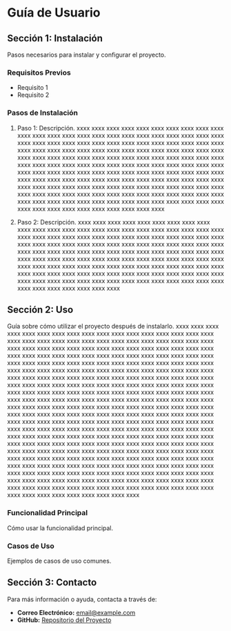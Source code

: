 # Guía de Usuario
## Sección 1: Instalación
Pasos necesarios para instalar y configurar el proyecto.
### Requisitos Previos
- Requisito 1
- Requisito 2
### Pasos de Instalación
1. Paso 1: Descripción.
xxxx xxxx xxxx xxxx
xxxx xxxx xxxx xxxx
xxxx xxxx xxxx xxxx
xxxx xxxx xxxx xxxx
xxxx xxxx xxxx xxxx
xxxx xxxx xxxx xxxx
xxxx xxxx xxxx xxxx
xxxx xxxx xxxx xxxx
xxxx xxxx xxxx xxxx
xxxx xxxx xxxx xxxx
xxxx xxxx xxxx xxxx
xxxx xxxx xxxx xxxx
xxxx xxxx xxxx xxxx
xxxx xxxx xxxx xxxx
xxxx xxxx xxxx xxxx
xxxx xxxx xxxx xxxx
xxxx xxxx xxxx xxxx
xxxx xxxx xxxx xxxx
xxxx xxxx xxxx xxxx
xxxx xxxx xxxx xxxx
xxxx xxxx xxxx xxxx
xxxx xxxx xxxx xxxx
xxxx xxxx xxxx xxxx
xxxx xxxx xxxx xxxx
xxxx xxxx xxxx xxxx
xxxx xxxx xxxx xxxx
xxxx xxxx xxxx xxxx
xxxx xxxx xxxx xxxx
xxxx xxxx xxxx xxxx
xxxx xxxx xxxx xxxx
xxxx xxxx xxxx xxxx
xxxx xxxx xxxx xxxx
xxxx xxxx xxxx xxxx
xxxx xxxx xxxx xxxx
xxxx xxxx xxxx xxxx
xxxx xxxx xxxx xxxx
xxxx xxxx xxxx xxxx
xxxx xxxx xxxx xxxx
xxxx xxxx xxxx xxxx
xxxx xxxx xxxx xxxx

2. Paso 2: Descripción.
xxxx xxxx xxxx xxxx
xxxx xxxx xxxx xxxx
xxxx xxxx xxxx xxxx
xxxx xxxx xxxx xxxx
xxxx xxxx xxxx xxxx
xxxx xxxx xxxx xxxx
xxxx xxxx xxxx xxxx
xxxx xxxx xxxx xxxx
xxxx xxxx xxxx xxxx
xxxx xxxx xxxx xxxx
xxxx xxxx xxxx xxxx
xxxx xxxx xxxx xxxx
xxxx xxxx xxxx xxxx
xxxx xxxx xxxx xxxx
xxxx xxxx xxxx xxxx
xxxx xxxx xxxx xxxx
xxxx xxxx xxxx xxxx
xxxx xxxx xxxx xxxx
xxxx xxxx xxxx xxxx
xxxx xxxx xxxx xxxx
xxxx xxxx xxxx xxxx
xxxx xxxx xxxx xxxx
xxxx xxxx xxxx xxxx
xxxx xxxx xxxx xxxx
xxxx xxxx xxxx xxxx
xxxx xxxx xxxx xxxx
xxxx xxxx xxxx xxxx
xxxx xxxx xxxx xxxx
xxxx xxxx xxxx xxxx
xxxx xxxx xxxx xxxx
xxxx xxxx xxxx xxxx
xxxx xxxx xxxx xxxx


## Sección 2: Uso
Guía sobre cómo utilizar el proyecto después de instalarlo.
xxxx xxxx xxxx xxxx
xxxx xxxx xxxx xxxx
xxxx xxxx xxxx xxxx
xxxx xxxx xxxx xxxx
xxxx xxxx xxxx xxxx
xxxx xxxx xxxx xxxx
xxxx xxxx xxxx xxxx
xxxx xxxx xxxx xxxx
xxxx xxxx xxxx xxxx
xxxx xxxx xxxx xxxx
xxxx xxxx xxxx xxxx
xxxx xxxx xxxx xxxx
xxxx xxxx xxxx xxxx
xxxx xxxx xxxx xxxx
xxxx xxxx xxxx xxxx
xxxx xxxx xxxx xxxx
xxxx xxxx xxxx xxxx
xxxx xxxx xxxx xxxx
xxxx xxxx xxxx xxxx
xxxx xxxx xxxx xxxx
xxxx xxxx xxxx xxxx
xxxx xxxx xxxx xxxx
xxxx xxxx xxxx xxxx
xxxx xxxx xxxx xxxx
xxxx xxxx xxxx xxxx
xxxx xxxx xxxx xxxx
xxxx xxxx xxxx xxxx
xxxx xxxx xxxx xxxx
xxxx xxxx xxxx xxxx
xxxx xxxx xxxx xxxx
xxxx xxxx xxxx xxxx
xxxx xxxx xxxx xxxx
xxxx xxxx xxxx xxxx
xxxx xxxx xxxx xxxx
xxxx xxxx xxxx xxxx
xxxx xxxx xxxx xxxx
xxxx xxxx xxxx xxxx
xxxx xxxx xxxx xxxx
xxxx xxxx xxxx xxxx
xxxx xxxx xxxx xxxx
xxxx xxxx xxxx xxxx
xxxx xxxx xxxx xxxx
xxxx xxxx xxxx xxxx
xxxx xxxx xxxx xxxx
xxxx xxxx xxxx xxxx
xxxx xxxx xxxx xxxx
xxxx xxxx xxxx xxxx
xxxx xxxx xxxx xxxx
xxxx xxxx xxxx xxxx
xxxx xxxx xxxx xxxx
xxxx xxxx xxxx xxxx
xxxx xxxx xxxx xxxx
xxxx xxxx xxxx xxxx
xxxx xxxx xxxx xxxx
xxxx xxxx xxxx xxxx
xxxx xxxx xxxx xxxx
xxxx xxxx xxxx xxxx
xxxx xxxx xxxx xxxx
xxxx xxxx xxxx xxxx
xxxx xxxx xxxx xxxx
xxxx xxxx xxxx xxxx
xxxx xxxx xxxx xxxx
xxxx xxxx xxxx xxxx
xxxx xxxx xxxx xxxx
xxxx xxxx xxxx xxxx
xxxx xxxx xxxx xxxx
xxxx xxxx xxxx xxxx
xxxx xxxx xxxx xxxx
xxxx xxxx xxxx xxxx
xxxx xxxx xxxx xxxx
xxxx xxxx xxxx xxxx
xxxx xxxx xxxx xxxx
xxxx xxxx xxxx xxxx
xxxx xxxx xxxx xxxx
xxxx xxxx xxxx xxxx
xxxx xxxx xxxx xxxx
xxxx xxxx xxxx xxxx
xxxx xxxx xxxx xxxx
xxxx xxxx xxxx xxxx
xxxx xxxx xxxx xxxx

### Funcionalidad Principal
Cómo usar la funcionalidad principal.
### Casos de Uso
Ejemplos de casos de uso comunes.
## Sección 3: Contacto
Para más información o ayuda, contacta a través de:
- **Correo Electrónico:** [email@example.com](mailto:email@example.com)
- **GitHub:** [Repositorio del Proyecto](https://github.com/usuario/proyecto)